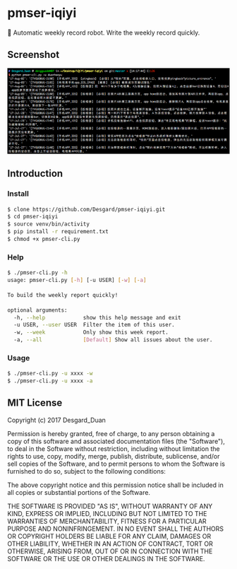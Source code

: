 # pmser-iqiyi
🤖 Automatic weekly record robot. Write the weekly record quickly. 

## Screenshot

![](public/screenshot.png)

## Introduction

### Install

```bash
$ clone https://github.com/Desgard/pmser-iqiyi.git
$ cd pmser-iqiyi
$ source venv/bin/activity
$ pip install -r requirement.txt
$ chmod +x pmser-cli.py
```

### Help

```bash
$ ./pmser-cli.py -h
usage: pmser-cli.py [-h] [-u USER] [-w] [-a]

To build the weekly report quickly!

optional arguments:
  -h, --help            show this help message and exit
  -u USER, --user USER  Filter the item of this user.
  -w, --week            Only show this week report.
  -a, --all             [Default] Show all issues about the user.
```

### Usage

```bash
$ ./pmser-cli.py -u xxxx -w
$ ./pmser-cli.py -u xxxx -a
```

## MIT License

Copyright (c) 2017 Desgard_Duan

Permission is hereby granted, free of charge, to any person obtaining a copy of this software and associated documentation files (the "Software"), to deal in the Software without restriction, including without limitation the rights to use, copy, modify, merge, publish, distribute, sublicense, and/or sell copies of the Software, and to permit persons to whom the Software is furnished to do so, subject to the following conditions:

The above copyright notice and this permission notice shall be included in all copies or substantial portions of the Software.

THE SOFTWARE IS PROVIDED "AS IS", WITHOUT WARRANTY OF ANY KIND, EXPRESS OR IMPLIED, INCLUDING BUT NOT LIMITED TO THE WARRANTIES OF MERCHANTABILITY, FITNESS FOR A PARTICULAR PURPOSE AND NONINFRINGEMENT. IN NO EVENT SHALL THE AUTHORS OR COPYRIGHT HOLDERS BE LIABLE FOR ANY CLAIM, DAMAGES OR OTHER LIABILITY, WHETHER IN AN ACTION OF CONTRACT, TORT OR OTHERWISE, ARISING FROM, OUT OF OR IN CONNECTION WITH THE SOFTWARE OR THE USE OR OTHER DEALINGS IN THE SOFTWARE.